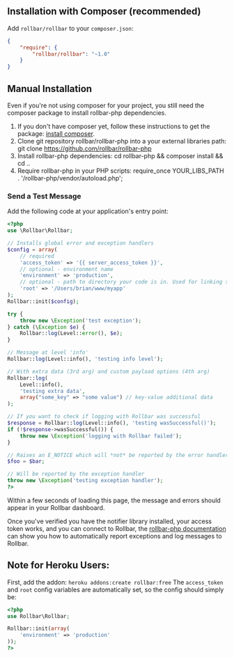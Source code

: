 ## Installation with Composer (recommended)

Add `rollbar/rollbar` to your `composer.json`:

```json
{
    "require": {
        "rollbar/rollbar": "~1.0"
    }
}
```

## Manual Installation
Even if you're not using composer for your project, you still need the composer package to install rollbar-php dependencies.

1. If you don't have composer yet, follow these instructions to get the package: [install composer](https://getcomposer.org/doc/00-intro.md).
2. Clone git repository rollbar/rollbar-php into a your external libraries path: git clone https://github.com/rollbar/rollbar-php
3. Install rollbar-php dependencies: cd rollbar-php && composer install && cd ..
4. Require rollbar-php in your PHP scripts: require_once YOUR_LIBS_PATH . '/rollbar-php/vendor/autoload.php';

### Send a Test Message
Add the following code at your application's entry point:
```php
<?php
use \Rollbar\Rollbar;

// Installs global error and exception handlers
$config = array(
    // required
    'access_token' => '{{ server_access_token }}',
    // optional - environment name
    'environment' => 'production',
    // optional - path to directory your code is in. Used for linking stack traces.
    'root' => '/Users/brian/www/myapp'
);
Rollbar::init($config);

try {
    throw new \Exception('test exception');
} catch (\Exception $e) {
    Rollbar::log(Level::error(), $e);
}

// Message at level 'info'
Rollbar::log(Level::info(), 'testing info level');

// With extra data (3rd arg) and custom payload options (4th arg)
Rollbar::log(
    Level::info(),
    'testing extra data',
    array("some_key" => "some value") // key-value additional data
);

// If you want to check if logging with Rollbar was successful
$response = Rollbar::log(Level::info(), 'testing wasSuccessful()');
if (!$response->wasSuccessful()) {
    throw new \Exception('logging with Rollbar failed');
}

// Raises an E_NOTICE which will *not* be reported by the error handler
$foo = $bar;

// Will be reported by the exception handler
throw new \Exception('testing exception handler');
?>
```
Within a few seconds of loading this page, the message and errors should appear in your Rollbar dashboard.

Once you've verified you have the notifier library installed, your access token works, and you can connect to Rollbar, the [rollbar-php documentation](https://github.com/rollbar/rollbar-php) can show you how to automatically report exceptions and log messages to Rollbar.

## Note for Heroku Users:
First, add the addon:
`heroku addons:create rollbar:free`
The `access_token` and `root` config variables are automatically set, so the config should simply be:
```php
<?php
use Rollbar\Rollbar;

Rollbar::init(array(
    'environment' => 'production'
));
?>
```
